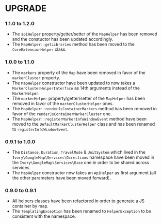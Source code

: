# UPGRADE

### 1.1.0 to 1.2.0

 * The `apiHelper` property/getter/setter of the `MapHelper` has been removed and the constuctor has been updated
   accordingly.
 * The `MapHelper::getLibraries` method has been moved to the `CoreExtensionHelper` class.

### 1.0.0 to 1.1.0

 * The `markers` property of the `Map` have been removed in favor of the `markerCluster` property.
 * The `MapHelper` constructor have been updated to now takes a `MarkerClusterHelperInterface` as 14th arguments
   instead of the `MarkerHelper`.
 * The `markerHelper` property/getter/setter of the `MapHelper` has been removed in favor of the `markerClusterHelper`
   ones.
 * The `MapHelper::renderJsContainerMarkers` method has been removed in favor of the
   `renderJsContainerMarkerCluster` one.
 * The `MapHelper::registerMarkerInfoWindowEvent` method have been moved to the `DefaultMarkerClusterHelper` class and
   has been renamed to `registerInfoWindowEvent`.

### 0.9.1 to 1.0.0

 * The  `Distance`, `Duration`, `TravelMode` & `UnitSystem` which lived in the `Ivory\GoogleMap\Services\Directions`
   namespace have been moved in the `Ivory\GoogleMap\Services\Base` one in order to be shared across services.
 * The `MapHelper` constructor now takes an `ApiHelper` as first argument (all the other parameters have been moved
   forward).

### 0.9.0 to 0.9.1

 * All helpers classes have been refactored in order to generate a JS container by map.
 * The `TemplatingException` has been renamed to `HelperException` to be consistent with the namespace.
